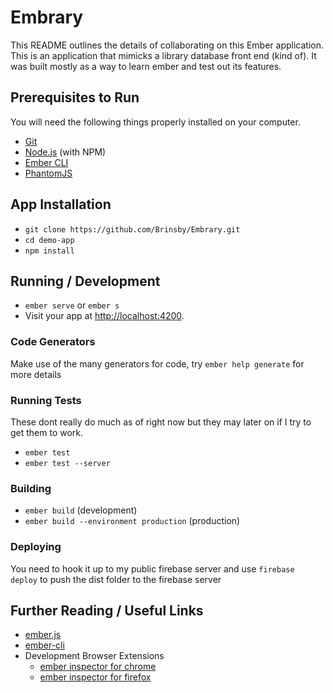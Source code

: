 # Embrary

This README outlines the details of collaborating on this Ember application.
This is an application that mimicks a library database front end (kind of). It was built mostly as a way to learn ember 
and test out its features.

## Prerequisites to Run

You will need the following things properly installed on your computer.

* [Git](https://git-scm.com/)
* [Node.js](https://nodejs.org/) (with NPM)
* [Ember CLI](https://ember-cli.com/)
* [PhantomJS](http://phantomjs.org/)

## App Installation

* `git clone https://github.com/Brinsby/Embrary.git` 
* `cd demo-app`
* `npm install`

## Running / Development

* `ember serve` or `ember s`
* Visit your app at [http://localhost:4200](http://localhost:4200).

### Code Generators

Make use of the many generators for code, try `ember help generate` for more details

### Running Tests

These dont really do much as of right now but they may later on if I try to get them to work.

* `ember test`
* `ember test --server`

### Building

* `ember build` (development)
* `ember build --environment production` (production)

### Deploying

You need to hook it up to my public firebase server and use `firebase deploy` to push the dist folder to the firebase 
server

## Further Reading / Useful Links

* [ember.js](http://emberjs.com/)
* [ember-cli](https://ember-cli.com/)
* Development Browser Extensions
  * [ember inspector for chrome](https://chrome.google.com/webstore/detail/ember-inspector/bmdblncegkenkacieihfhpjfppoconhi)
  * [ember inspector for firefox](https://addons.mozilla.org/en-US/firefox/addon/ember-inspector/)
